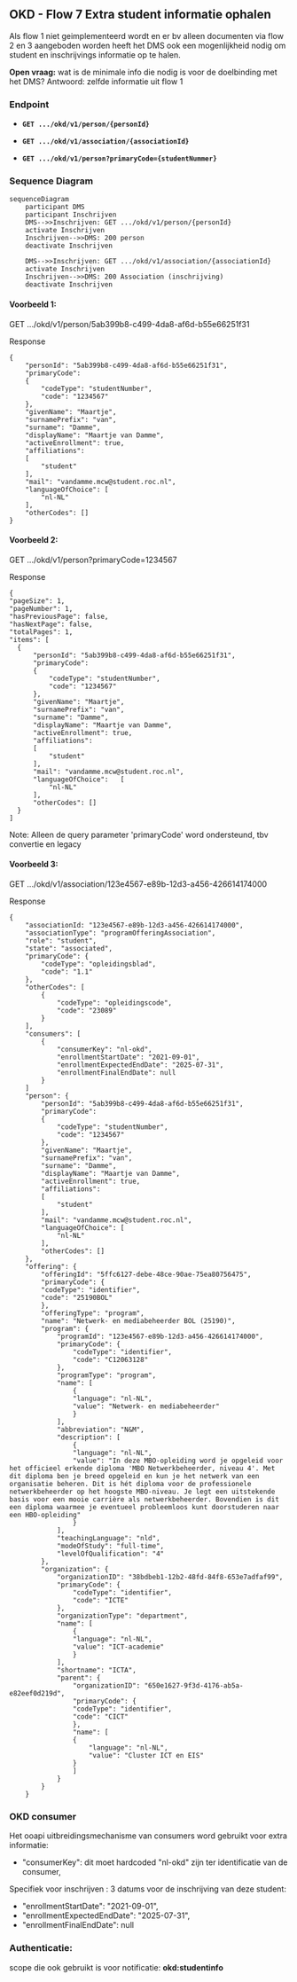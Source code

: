 ## OKD - Flow 7 Extra student informatie ophalen

Als flow 1 niet geimplementeerd wordt en er bv alleen documenten via flow 2 en 3 aangeboden worden heeft het DMS ook een mogenlijkheid nodig om student en inschrijvings informatie op te halen.

**Open vraag:** wat is de minimale info die nodig is voor de doelbinding met het DMS? Antwoord: zelfde informatie uit flow 1

### Endpoint

- **`GET .../okd/v1/person/{personId}`**
- **`GET .../okd/v1/association/{associationId}`**

- **`GET .../okd/v1/person?primaryCode={studentNummer}`**

### Sequence Diagram

```mermaid
sequenceDiagram
    participant DMS
    participant Inschrijven
    DMS-->>Inschrijven: GET .../okd/v1/person/{personId}
    activate Inschrijven
    Inschrijven-->>DMS: 200 person
    deactivate Inschrijven

    DMS-->>Inschrijven: GET .../okd/v1/association/{associationId}
    activate Inschrijven
    Inschrijven-->>DMS: 200 Association (inschrijving)
    deactivate Inschrijven
```

#### Voorbeeld 1:

GET .../okd/v1/person/5ab399b8-c499-4da8-af6d-b55e66251f31

Response
```
{
    "personId": "5ab399b8-c499-4da8-af6d-b55e66251f31",
    "primaryCode": 
    {
        "codeType": "studentNumber",
        "code": "1234567"
    },
    "givenName": "Maartje",
    "surnamePrefix": "van",
    "surname": "Damme",
    "displayName": "Maartje van Damme",
    "activeEnrollment": true,
    "affiliations": 
    [
        "student"
    ],
    "mail": "vandamme.mcw@student.roc.nl",
    "languageOfChoice":	[
        "nl-NL"
    ],
    "otherCodes": []
}
```

#### Voorbeeld 2:

GET .../okd/v1/person?primaryCode=1234567

Response
```
{
"pageSize": 1,
"pageNumber": 1,
"hasPreviousPage": false,
"hasNextPage": false,
"totalPages": 1,
"items": [
  {
      "personId": "5ab399b8-c499-4da8-af6d-b55e66251f31",
      "primaryCode": 
      {
          "codeType": "studentNumber",
          "code": "1234567"
      },
      "givenName": "Maartje",
      "surnamePrefix": "van",
      "surname": "Damme",
      "displayName": "Maartje van Damme",
      "activeEnrollment": true,
      "affiliations": 
      [
          "student"
      ],
      "mail": "vandamme.mcw@student.roc.nl",
      "languageOfChoice":	[
          "nl-NL"
      ],
      "otherCodes": []
  }
]
```
Note: Alleen de query parameter 'primaryCode' word ondersteund, tbv convertie en legacy 

#### Voorbeeld 3:

GET .../okd/v1/association/123e4567-e89b-12d3-a456-426614174000

Response
```
{
    "associationId: "123e4567-e89b-12d3-a456-426614174000",
    "associationType": "programOfferingAssociation",
    "role": "student",
    "state": "associated",
    "primaryCode": {
        "codeType": "opleidingsblad",
        "code": "1.1"
    },
    "otherCodes": [
        {
            "codeType": "opleidingscode",
            "code": "23089"
        }
    ],            
    "consumers": [
        {
            "consumerKey": "nl-okd",
            "enrollmentStartDate": "2021-09-01", 
            "enrollmentExpectedEndDate": "2025-07-31",
            "enrollmentFinalEndDate": null
        }
    ]
    "person": {
        "personId": "5ab399b8-c499-4da8-af6d-b55e66251f31",
        "primaryCode": 
        {
            "codeType": "studentNumber",
            "code": "1234567"
        },
        "givenName": "Maartje",
        "surnamePrefix": "van",
        "surname": "Damme",
        "displayName": "Maartje van Damme",
        "activeEnrollment": true,
        "affiliations": 
        [
            "student"
        ],
        "mail": "vandamme.mcw@student.roc.nl",
        "languageOfChoice":	[
            "nl-NL"
        ],
        "otherCodes": []
    },
    "offering": {
        "offeringId": "5ffc6127-debe-48ce-90ae-75ea80756475",
        "primaryCode": {
        "codeType": "identifier",
        "code": "25190BOL"
        },
        "offeringType": "program",
        "name": "Netwerk- en mediabeheerder BOL (25190)",
        "program": {
            "programId": "123e4567-e89b-12d3-a456-426614174000",
            "primaryCode": {
                "codeType": "identifier",
                "code": "C12063128"
            },
            "programType": "program",
            "name": [
                {
                "language": "nl-NL",
                "value": "Netwerk- en mediabeheerder"
                }
            ],
            "abbreviation": "N&M",
            "description": [
                {
                "language": "nl-NL",
                "value": "In deze MBO-opleiding word je opgeleid voor het officieel erkende diploma 'MBO Netwerkbeheerder, niveau 4'. Met dit diploma ben je breed opgeleid en kun je het netwerk van een organisatie beheren. Dit is hét diploma voor de professionele netwerkbeheerder op het hoogste MBO-niveau. Je legt een uitstekende basis voor een mooie carrière als netwerkbeheerder. Bovendien is dit een diploma waarmee je eventueel probleemloos kunt doorstuderen naar een HBO-opleiding"
                }
            ],
            "teachingLanguage": "nld",
            "modeOfStudy": "full-time",
            "levelOfQualification": "4"
        },
        "organization": {
            "organizationID": "38bdbeb1-12b2-48fd-84f8-653e7adfaf99",
            "primaryCode": {
                "codeType": "identifier",
                "code": "ICTE"
            },
            "organizationType": "department",
            "name": [
                {
                "language": "nl-NL",
                "value": "ICT-academie"
                }
            ],
            "shortname": "ICTA",
            "parent": {
                "organizationID": "650e1627-9f3d-4176-ab5a-e82eef0d219d",
                "primaryCode": {
                "codeType": "identifier",
                "code": "CICT"
                },
                "name": [
                {
                    "language": "nl-NL",
                    "value": "Cluster ICT en EIS"
                }
                ]
            }
        }
    }
```


### OKD consumer
Het ooapi uitbreidingsmechanisme van consumers word gebruikt voor extra informatie:
* "consumerKey": dit moet hardcoded "nl-okd" zijn ter identificatie van de consumer,

Specifiek voor inschrijven : 3 datums voor de inschrijving van deze student:
* "enrollmentStartDate": "2021-09-01", 
* "enrollmentExpectedEndDate": "2025-07-31",
* "enrollmentFinalEndDate": null

### Authenticatie:
scope die ook gebruikt is voor notificatie: **okd:studentinfo**



